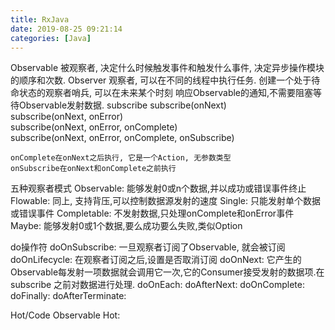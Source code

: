 ```yaml
---
title: RxJava  
date: 2019-08-25 09:21:14  
categories: [Java]
---
```

Observable
    被观察者, 决定什么时候触发事件和触发什么事件, 决定异步操作模块的顺序和次数.
Observer
    观察者, 可以在不同的线程中执行任务. 创建一个处于待命状态的观察者哨兵, 可以在未来某个时刻
    响应Observable的通知,不需要阻塞等待Observable发射数据.
subscribe
    subscribe(onNext)    
    subscribe(onNext, onError)    
    subscribe(onNext, onError, onComplete)       
    subscribe(onNext, onError, onComplete, onSubscribe)    

    onComplete在onNext之后执行, 它是一个Action, 无参数类型
    onSubscribe在onNext和onComplete之前执行

五种观察者模式
    Observable: 能够发射0或n个数据,并以成功或错误事件终止
    Flowable: 同上, 支持背压,可以控制数据源发射的速度
    Single: 只能发射单个数据或错误事件
    Completable: 不发射数据,只处理onComplete和onError事件
    Maybe: 能够发射0或1个数据,要么成功要么失败,类似Option

do操作符
    doOnSubscribe: 一旦观察者订阅了Observable, 就会被订阅
    doOnLifecycle: 在观察者订阅之后,设置是否取消订阅
    doOnNext: 它产生的Observable每发射一项数据就会调用它一次,它的Consumer接受发射的数据项.在subscribe
                之前对数据进行处理.
    doOnEach:
    doAfterNext:
    doOnComplete:
    doFinally:
    doAfterTerminate: 

Hot/Code Observable 
Hot: 
